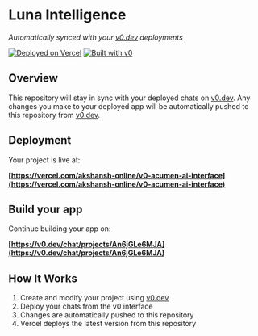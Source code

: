 # Luna Intelligence

*Automatically synced with your [v0.dev](https://v0.dev) deployments*

[![Deployed on Vercel](https://img.shields.io/badge/Deployed%20on-Vercel-black?style=for-the-badge&logo=vercel)](https://vercel.com/akshansh-online/v0-acumen-ai-interface)
[![Built with v0](https://img.shields.io/badge/Built%20with-v0.dev-black?style=for-the-badge)](https://v0.dev/chat/projects/An6jGLe6MJA)

## Overview

This repository will stay in sync with your deployed chats on [v0.dev](https://v0.dev).
Any changes you make to your deployed app will be automatically pushed to this repository from [v0.dev](https://v0.dev).

## Deployment

Your project is live at:

**[https://vercel.com/akshansh-online/v0-acumen-ai-interface](https://vercel.com/akshansh-online/v0-acumen-ai-interface)**

## Build your app

Continue building your app on:

**[https://v0.dev/chat/projects/An6jGLe6MJA](https://v0.dev/chat/projects/An6jGLe6MJA)**

## How It Works

1. Create and modify your project using [v0.dev](https://v0.dev)
2. Deploy your chats from the v0 interface
3. Changes are automatically pushed to this repository
4. Vercel deploys the latest version from this repository